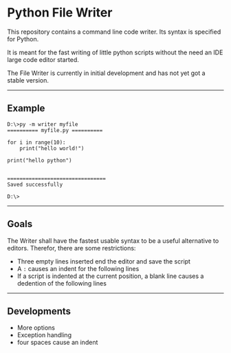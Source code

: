 # Python File Writer

This repository contains a command line code writer. Its syntax is
specified for Python.

It is meant for the fast writing of little python scripts without the need
an IDE large code editor started.

The File Writer is currently in initial development and has not yet got a 
stable version.

---
## Example

```
D:\>py -m writer myfile    
========== myfile.py ==========

for i in range(10):
    print("hello world!")
    
print("hello python")


================================ 
Saved successfully

D:\>
```
---

## Goals

The Writer shall have the fastest usable syntax to be a useful
alternative to editors. Therefor, there are some restrictions:

* Three empty lines inserted end the editor and save the script
* A `:` causes an indent for the following lines
* If a script is indented at the current position, a blank line  causes a dedention of the following lines

---
## Developments

* More options
* Exception handling
* four spaces cause an indent